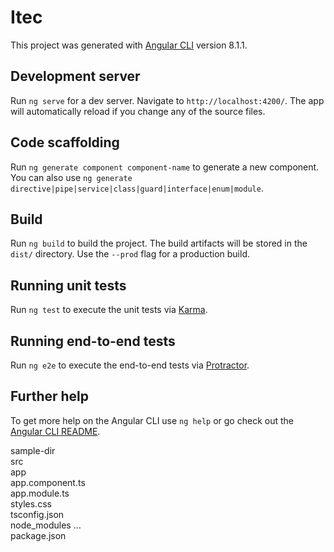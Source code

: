 # Itec

This project was generated with [Angular CLI](https://github.com/angular/angular-cli) version 8.1.1.

## Development server

Run `ng serve` for a dev server. Navigate to `http://localhost:4200/`. The app will automatically reload if you change any of the source files.

## Code scaffolding

Run `ng generate component component-name` to generate a new component. You can also use `ng generate directive|pipe|service|class|guard|interface|enum|module`.

## Build

Run `ng build` to build the project. The build artifacts will be stored in the `dist/` directory. Use the `--prod` flag for a production build.

## Running unit tests

Run `ng test` to execute the unit tests via [Karma](https://karma-runner.github.io).

## Running end-to-end tests

Run `ng e2e` to execute the end-to-end tests via [Protractor](http://www.protractortest.org/).

## Further help

To get more help on the Angular CLI use `ng help` or go check out the [Angular CLI README](https://github.com/angular/angular-cli/blob/master/README.md).

<html>
<div class=‘filetree’>
<div class=‘file’>
sample-dir
</div>
<div class=‘children’>
<div class=‘file’>
src
</div>
<div class=‘children’>
<div class=‘file’>
app
</div>
<div class=‘children’>
<div class=‘file’>
app.component.ts
</div>
<div class=‘file’>
app.module.ts
</div>
</div>
<div class=‘file’>
styles.css
</div>
<div class=‘file’>
tsconfig.json
</div>
</div>
<div class=‘file’>
node_modules …
</div>
<div class=‘file’>
package.json
</div>
</div>
</div>
</html>